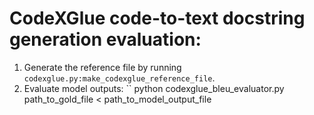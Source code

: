 
# CodeXGlue code-to-text docstring generation evaluation:

1. Generate the reference file by running `codexglue.py:make_codexglue_reference_file`. 
2. Evaluate model outputs:
``
python codexglue_bleu_evaluator.py path_to_gold_file < path_to_model_output_file 
```
